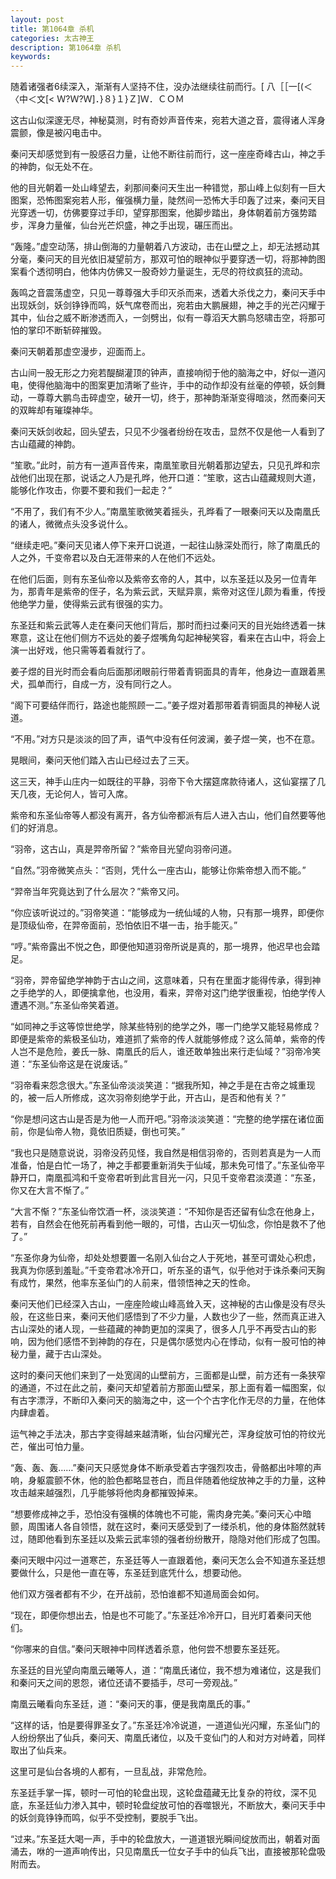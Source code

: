 ```yaml
---
layout: post
title: 第1064章 杀机
categories: 太古神王
description: 第1064章 杀机
keywords:
---
```


随着诸强者6续深入，渐渐有人坚持不住，没办法继续往前而行。[  八［［一[(＜〈中＜文[<  Ｗ?Ｗ?Ｗ]．}８}１}Ｚ]Ｗ．ＣＯＭ

这古山似深邃无尽，神秘莫测，时有奇妙声音传来，宛若大道之音，震得诸人浑身震颤，像是被闪电击中。

秦问天却感觉到有一股感召力量，让他不断往前而行，这一座座奇峰古山，神之手的神韵，似无处不在。

他的目光朝着一处山峰望去，刹那间秦问天生出一种错觉，那山峰上似刻有一巨大图案，恐怖图案宛若人形，催强横力量，陡然间一恐怖大手印轰了过来，秦问天目光穿透一切，仿佛要穿过手印，望穿那图案，他脚步踏出，身体朝着前方强势踏步，浑身力量催，仙台光芒炽盛，神之手出现，碾压而出。

“轰隆。”虚空动荡，排山倒海的力量朝着八方波动，击在山壁之上，却无法撼动其分毫，秦问天的目光依旧凝望前方，那双可怕的眼神似乎要穿透一切，将那神韵图案看个透彻明白，他体内仿佛又一股奇妙力量诞生，无尽的符纹疯狂的流动。

轰鸣之音震荡虚空，只见一尊尊强大手印灭杀而来，透着大杀伐之力，秦问天手中出现妖剑，妖剑铮铮而鸣，妖气席卷而出，宛若由大鹏展翅，神之手的光芒闪耀于其中，仙台之威不断渗透而入，一剑劈出，似有一尊滔天大鹏鸟怒啸击空，将那可怕的掌印不断斩碎摧毁。

秦问天朝着那虚空漫步，迎面而上。

古山间一股无形之力宛若醍醐灌顶的钟声，直接响彻于他的脑海之中，好似一道闪电，使得他脑海中的图案更加清晰了些许，手中的动作却没有丝毫的停顿，妖剑舞动，一尊尊大鹏鸟击碎虚空，破开一切，终于，那神韵渐渐变得暗淡，然而秦问天的双眸却有璀璨神华。

秦问天妖剑收起，回头望去，只见不少强者纷纷在攻击，显然不仅是他一人看到了古山蕴藏的神韵。

“笙歌。”此时，前方有一道声音传来，南凰笙歌目光朝着那边望去，只见孔晔和宗战他们出现在那，说话之人乃是孔晔，他开口道：“笙歌，这古山蕴藏规则大道，能够化作攻击，你要不要和我们一起走？”

“不用了，我们有不少人。”南凰笙歌微笑着摇头，孔晔看了一眼秦问天以及南凰氏的诸人，微微点头没多说什么。

“继续走吧。”秦问天见诸人停下来开口说道，一起往山脉深处而行，除了南凰氏的人之外，千变帝君以及白无涯带来的人在他们不远处。

在他们后面，则有东圣仙帝以及紫帝玄帝的人，其中，以东圣廷以及另一位青年为，那青年是紫帝的侄子，名为紫云武，天赋异禀，紫帝对这侄儿颇为看重，传授他绝学力量，使得紫云武有很强的实力。

东圣廷和紫云武等人走在秦问天他们背后，那时而扫过秦问天的目光始终透着一抹寒意，这让在他们侧方不远处的姜子煜嘴角勾起神秘笑容，看来在古山中，将会上演一出好戏，他只需等着看就行了。

姜子煜的目光时而会看向后面那闭眼前行带着青铜面具的青年，他身边一直跟着黑犬，孤单而行，自成一方，没有同行之人。

“阁下可要结伴而行，路途也能照顾一二。”姜子煜对着那带着青铜面具的神秘人说道。

“不用。”对方只是淡淡的回了声，语气中没有任何波澜，姜子煜一笑，也不在意。

晃眼间，秦问天他们踏入古山已经过去了三天。

这三天，神手山庄内一如既往的平静，羽帝下令大摆筵席款待诸人，这仙宴摆了几天几夜，无论何人，皆可入席。

紫帝和东圣仙帝等人都没有离开，各方仙帝都派有后人进入古山，他们自然要等他们的好消息。

“羽帝，这古山，真是羿帝所留？”紫帝目光望向羽帝问道。

“自然。”羽帝微笑点头：“否则，凭什么一座古山，能够让你紫帝想入而不能。”

“羿帝当年究竟达到了什么层次？”紫帝又问。

“你应该听说过的。”羽帝笑道：“能够成为一统仙域的人物，只有那一境界，即便你是顶级仙帝，在羿帝面前，恐怕依旧不堪一击，抬手能灭。”

“哼。”紫帝露出不悦之色，即便他知道羽帝所说是真的，那一境界，他迟早也会踏足。

“羽帝，羿帝留绝学神韵于古山之间，这意味着，只有在里面才能得传承，得到神之手绝学的人，即便擒拿他，也没用，看来，羿帝对这门绝学很重视，怕绝学传人遭遇不测。”东圣仙帝笑着道。

“如同神之手这等惊世绝学，除某些特别的绝学之外，哪一门绝学又能轻易修成？即便是紫帝的紫极圣仙功，难道抓了紫帝的传人就能够修成？这么简单，紫帝的传人岂不是危险，姜氏一脉、南凰氏的后人，谁还敢单独出来行走仙域？”羽帝冷笑道：“东圣仙帝这是在说废话。”

“羽帝看来怨念很大。”东圣仙帝淡淡笑道：“据我所知，神之手是在古帝之城重现的，被一后人所修成，这次羽帝刻绝学于此，开古山，是否和他有关？”

“你是想问这古山是否是为他一人而开吧。”羽帝淡淡笑道：“完整的绝学摆在诸位面前，你是仙帝人物，竟依旧质疑，倒也可笑。”

“我也只是随意说说，羽帝没药见怪，我自然是相信羽帝的，否则若真是为一人而准备，怕是白忙一场了，神之手都要重新消失于仙域，那未免可惜了。”东圣仙帝平静开口，南凰孤鸿和千变帝君听到此言目光一闪，只见千变帝君淡漠道：“东圣，你又在大言不惭了。”

“大言不惭？”东圣仙帝饮酒一杯，淡淡笑道：“不知你是否还留有仙念在他身上，若有，自然会在他死前再看到他一眼的，可惜，古山灭一切仙念，你怕是救不了他了。”

“东圣你身为仙帝，却处处想要置一名刚入仙台之人于死地，甚至可谓处心积虑，我真为你感到羞耻。”千变帝君冰冷开口，听东圣的语气，似乎他对于诛杀秦问天胸有成竹，果然，他率东圣仙门的人前来，借领悟神之天的性命。

秦问天他们已经深入古山，一座座险峻山峰高耸入天，这神秘的古山像是没有尽头般，在这些日来，秦问天他们感悟到了不少力量，人数也少了一些，然而真正进入古山深处的诸人现，一些蕴藏的神韵更加的深奥了，很多人几乎不再受古山的影响，因为他们感悟不到神韵的存在，只是偶尔感觉内心在悸动，似有一股可怕的神秘力量，藏于古山深处。

这时的秦问天他们来到了一处宽阔的山壁前方，三面都是山壁，前方还有一条狭窄的通道，不过在此之前，秦问天却望着前方那面山壁呆，那上面有着一幅图案，似有古字漂浮，不断印入秦问天的脑海之中，这一个个古字化作无尽的力量，在他体内肆虐着。

运气神之手法决，那古字变得越来越清晰，仙台闪耀光芒，浑身绽放可怕的符纹光芒，催出可怕力量。

“轰、轰、轰……”秦问天只感觉身体不断承受着古字强烈攻击，骨骼都出咔嚓的声响，身躯震颤不休，他的脸色都略显苍白，而且伴随着他绽放神之手的力量，这种攻击越来越强烈，几乎能够将他肉身都摧毁掉来。

“想要修成神之手，恐怕没有强横的体魄也不可能，需肉身完美。”秦问天心中暗颤，周围诸人各自领悟，就在这时，秦问天感受到了一缕杀机，他的身体豁然就转过，随即他看到东圣廷以及紫云武率领的强者纷纷散开，隐隐对他们形成了包围。

秦问天眼中闪过一道寒芒，东圣廷等人一直跟着他，秦问天怎么会不知道东圣廷想要做什么，只是他一直在等，东圣廷到底凭什么，想要动他。

他们双方强者都有不少，在开战前，恐怕谁都不知道局面会如何。

“现在，即便你想出去，怕是也不可能了。”东圣廷冷冷开口，目光盯着秦问天他们。

“你哪来的自信。”秦问天眼神中同样透着杀意，他何尝不想要东圣廷死。

东圣廷的目光望向南凰云曦等人，道：“南凰氏诸位，我不想为难诸位，这是我们和秦问天之间的恩怨，诸位还请不要插手，尽可一旁观战。”

南凰云曦看向东圣廷，道：“秦问天的事，便是我南凰氏的事。”

“这样的话，怕是要得罪圣女了。”东圣廷冷冷说道，一道道仙光闪耀，东圣仙门的人纷纷祭出了仙兵，秦问天、南凰氏诸位，以及千变仙门的人和对方对峙着，同样取出了仙兵来。

这里可是仙台各境的人都有，一旦乱战，非常危险。

东圣廷手掌一挥，顿时一可怕的轮盘出现，这轮盘蕴藏无比复杂的符纹，深不见底，东圣廷仙力渗入其中，顿时轮盘绽放可怕的吞噬银光，不断放大，秦问天手中的妖剑竟铮铮而鸣，似乎不受控制，要脱手飞出。

“过来。”东圣廷大喝一声，手中的轮盘放大，一道道银光瞬间绽放而出，朝着对面涌去，咻的一道声响传出，只见南凰氏一位女子手中的仙兵飞出，直接被那轮盘吸附而去。
